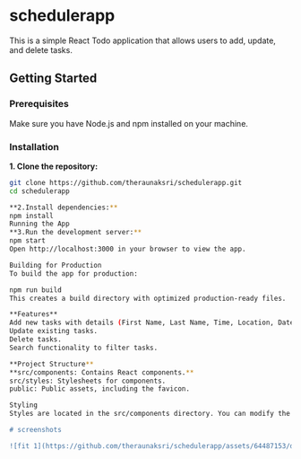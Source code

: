 # schedulerapp

This is a simple React Todo application that allows users to add, update, and delete tasks.

## Getting Started

### Prerequisites

Make sure you have Node.js and npm installed on your machine.

### Installation

**1. Clone the repository:**

   ```bash
   git clone https://github.com/theraunaksri/schedulerapp.git
   cd schedulerapp

**2.Install dependencies:**
npm install
Running the App
**3.Run the development server:**
npm start
Open http://localhost:3000 in your browser to view the app.

Building for Production
To build the app for production:

npm run build
This creates a build directory with optimized production-ready files.

**Features**
Add new tasks with details (First Name, Last Name, Time, Location, Date).
Update existing tasks.
Delete tasks.
Search functionality to filter tasks.

**Project Structure**
**src/components: Contains React components.**
src/styles: Stylesheets for components.
public: Public assets, including the favicon.

Styling
Styles are located in the src/components directory. You can modify the CSS files to customize the app's appearance.

# screenshots

![fit 1](https://github.com/theraunaksri/schedulerapp/assets/64487153/da388055-c958-4d50-b2d6-0ef92b30362c)


